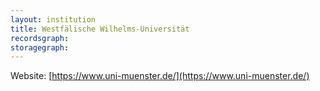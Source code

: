 ```yaml
---
layout: institution
title: Westfälische Wilhelms-Universität
recordsgraph: 
storagegraph: 
---
```


Website: [https://www.uni-muenster.de/](https://www.uni-muenster.de/)

